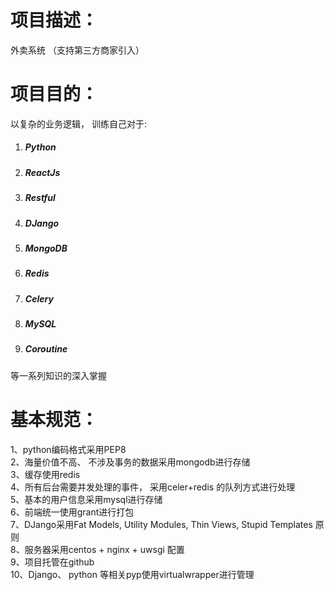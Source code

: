 项目描述：
====
外卖系统 （支持第三方商家引入）


项目目的：
====
以复杂的业务逻辑， 训练自己对于:
<ol>
<li><h5>Python<h5></li>
<li><h5>ReactJs<h5></li>
<li><h5>Restful<h5></li>
<li><h5>DJango<h5></li>
<li><h5>MongoDB<h5></li>
<li><h5>Redis<h5></li>
<li><h5>Celery<h5></li>
<li><h5>MySQL<h5></li>
<li><h5>Coroutine<h5></li>
</ol>
等一系列知识的深入掌握


基本规范：
====
1、python编码格式采用PEP8  
2、海量价值不高、 不涉及事务的数据采用mongodb进行存储  
3、缓存使用redis  
4、所有后台需要并发处理的事件， 采用celer+redis 的队列方式进行处理  
5、基本的用户信息采用mysql进行存储  
6、前端统一使用grant进行打包  
7、DJango采用Fat Models, Utility Modules, Thin Views, Stupid Templates 原则  
8、服务器采用centos + nginx + uwsgi 配置  
9、项目托管在github  
10、Django、 python 等相关pyp使用virtualwrapper进行管理  

